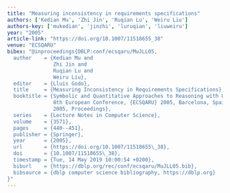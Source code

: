 ```yaml
---
title: "Measuring inconsistency in requirements specifications"
authors: ['Kedian Mu', 'Zhi Jin', 'Ruqian Lu', 'Weiru Liu']
authors-key: ['mukedian', 'jinzhi', 'luruqian', 'liuweiru']
year: "2005"
article-link: "https://doi.org/10.1007/11518655_38"
venue: "ECSQARU"
bibex: "@inproceedings{DBLP:conf/ecsqaru/MuJLL05,
  author    = {Kedian Mu and
               Zhi Jin and
               Ruqian Lu and
               Weiru Liu},
  editor    = {Lluis Godo},
  title     = {Measuring Inconsistency in Requirements Specifications},
  booktitle = {Symbolic and Quantitative Approaches to Reasoning with Uncertainty,
               8th European Conference, {ECSQARU} 2005, Barcelona, Spain, July 6-8,
               2005, Proceedings},
  series    = {Lecture Notes in Computer Science},
  volume    = {3571},
  pages     = {440--451},
  publisher = {Springer},
  year      = {2005},
  url       = {https://doi.org/10.1007/11518655\_38},
  doi       = {10.1007/11518655\_38},
  timestamp = {Tue, 14 May 2019 10:00:54 +0200},
  biburl    = {https://dblp.org/rec/conf/ecsqaru/MuJLL05.bib},
  bibsource = {dblp computer science bibliography, https://dblp.org}
}"
---
```

